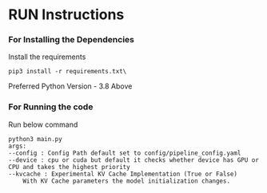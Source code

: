 # RUN Instructions

### For Installing the Dependencies
Install the requirements

    pip3 install -r requirements.txt\

Preferred Python Version - 3.8 Above


### For Running the  code
Run below command

    python3 main.py 
    args:
    --config : Config Path default set to config/pipeline_config.yaml
    --device : cpu or cuda but default it checks whether device has GPU or CPU and takes the highest priority
    --kvcache : Experimental KV Cache Implementation (True or False)
        With KV Cache parameters the model initialization changes.
